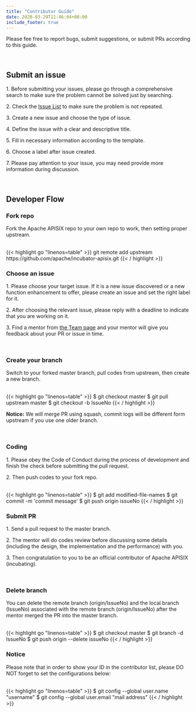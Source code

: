 ```yaml
---
title: "Contributor Guide"
date: 2020-03-29T11:46:04+08:00
include_footer: true
---
```


<div>
  <p>Please fee free to report bugs, submit suggestions, or submit PRs according to this guide.</p>
  <br />
  <h2 class="title">Submit an issue</h2>
  <p>1. Before submitting your issues, please go through a comprehensive search to make sure the problem cannot be solved just by searching.</p>
  <p>2. Check the <a href="https://github.com/apache/incubator-apisix/issues" target="_blank">Issue List</a> to make sure the problem is not repeated.</p>
  <p>3. Create a new issue and choose the type of issue.</p>
  <p>4. Define the issue with a clear and descriptive title.</p>
  <p>5. Fill in necessary information according to the template.</p>
  <p>6. Choose a label after issue created.</p>
  <p>7. Please pay attention to your issue, you may need provide more information during discussion.</p>
  <br />
  <h2 class="title">Developer Flow</h2>
  <p></p>
  <h3 class="subtitle">Fork repo</h3>
  <p>Fork the Apache APISIX repo to your own repo to work, then setting proper upstream.</p>
  <br />
  {{< highlight go "linenos=table" >}}
  git remote add upstream https://github.com/apache/incubator-apisix.git
  {{< / highlight >}}
  <br />
  <h3 class="subtitle">Choose an issue</h3>
  <p></p>
  <p>1. Please choose your target issue. If it is a new issue discovered or a new function enhancement to offer, please create an issue and set the right label for it.</p>
  <p>2. After choosing the relevant issue, please reply with a deadline to indicate that you are working on it.</p>
  <p>3. Find a mentor from <a href="/team">the Team page</a> and your mentor will give you feedback about your PR or issue in time.</p>
  <br />
  <h3 class="subtitle">Create your branch</h3>
  <p></p>
  <p>Switch to your forked master branch, pull codes from upstream, then create a new branch.</p>
  <br />
  {{< highlight go "linenos=table" >}}
  $ git checkout master
  $ git pull upstream master
  $ git checkout -b IssueNo
  {{< / highlight >}}
  <p></p>
  <p><strong>Notice:</strong> We will merge PR using squash, commit logs will be different form upstream if you use one older branch.</p>
  <br />
  <h3 class="subtitle">Coding</h3>
  <p></p>
  <p>1. Please obey the Code of Conduct during the process of development and finish the check before submitting the pull request.</p>
  <p>2. Then push codes to your fork repo.</p>
  <br />
  {{< highlight go "linenos=table" >}}
  $ git add modified-file-names
  $ git commit -m 'commit message'
  $ git push origin issueNo
  {{< / highlight >}}
  <br />
  <h3 class="subtitle">Submit PR</h3>
  <p></p>
  <p>1. Send a pull request to the master branch.</p>
  <p>2. The mentor will do codes review before discussing some details (including the design, the implementation and the performance) with you.</p>
  <p>3. Then congratulation to you to be an official contributor of Apache APISIX (incubating).</p>
  <br />
  <h3 class="subtitle">Delete branch</h3>
  <p></p>
  <p>You can delete the remote branch (origin/IssueNo) and the local branch (IssueNo) associated with the remote branch (origin/IssueNo) after the mentor merged the PR into the master branch.</p>
  <br />
  {{< highlight go "linenos=table" >}}
  $ git checkout master
  $ git branch -d IssueNo
  $ git push origin --delete issueNo
  {{< / highlight >}}
  <br />
  <h3 class="subtitle">Notice</h3>
  <p></p>
  <p>Please note that in order to show your ID in the contributor list, please DO NOT forget to set the configurations below:</p>
  <br />
  {{< highlight go "linenos=table" >}}
  $ git config --global user.name "username"
  $ git config --global user.email "mail address"
  {{< / highlight >}}
</div>